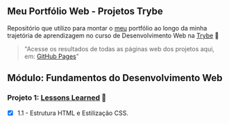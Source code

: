 ## Meu Portfólio Web - Projetos Trybe
Repositório que utilizo para montar o [meu](https://www.linkedin.com/in/l%C3%A9ia-ribeirot/) portfólio ao longo da minha trajetória de aprendizagem no curso de Desenvolvimento Web na [Trybe](https://www.betrybe.com/) :rocket:

>"Acesse os resultados de todas as páginas web dos projetos aqui, em:
[GitHub Pages](https://leiaribeirot.github.io)"

## Módulo: Fundamentos do Desenvolvimento Web
### Projeto 1: [Lessons Learned](https://github.com/leiaribeirot/leiaribeirot.github.io/tree/main/projetos/1-pr-01-lessons-learned-html-e-css) :rocket:
- [x] 1.1 - Estrutura HTML e Estilização CSS.
